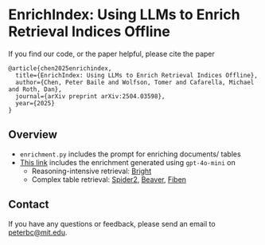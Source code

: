 # EnrichIndex: Using LLMs to Enrich Retrieval Indices Offline

If you find our code, or the paper helpful, please cite the paper
```
@article{chen2025enrichindex,
  title={EnrichIndex: Using LLMs to Enrich Retrieval Indices Offline},
  author={Chen, Peter Baile and Wolfson, Tomer and Cafarella, Michael and Roth, Dan},
  journal={arXiv preprint arXiv:2504.03598},
  year={2025}
}
```

## Overview

* `enrichment.py` includes the prompt for enriching documents/ tables
* [This link](https://drive.google.com/file/d/1gJ6wuoeHCYyLfEGB12oKOqE3n-DGPZC4/view?usp=sharing) includes the enrichment generated using `gpt-4o-mini` on
  * Reasoning-intensive retrieval: [Bright](https://brightbenchmark.github.io/)
  * Complex table retrieval: [Spider2](https://spider2-sql.github.io/), [Beaver](https://github.com/peterbaile/beaver), [Fiben](https://github.com/IBM/fiben-benchmark)


## Contact
If you have any questions or feedback, please send an email to peterbc@mit.edu.